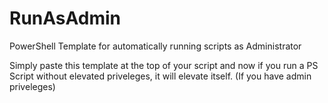 # RunAsAdmin
PowerShell Template for automatically running scripts as Administrator

Simply paste this template at the top of your script and now if you run a PS Script without elevated priveleges, it will elevate itself. (If you have admin priveleges)
